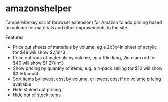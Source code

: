 # amazonshelper

TamperMonkey script (browser extension) for Amazon to add pricing based on volume for materials and other improvements to the site.

Features
- Price out sheets of materials by volume, eg a 2x3x4in sheet of acrylic for $48 will show $2/in^3
- Price out rods of materials by volume, eg a 10in long, 2in diam rod for $40 will show $1.27/in^3
- Show pricing by quantity of items, e.g. a 4-pack selling for $10 will show $2.50/count
- Sort items by lowest cost by volume, or lowest cost if no volume pricing available
- Hide striked out pricing
- Hide out of stock items

